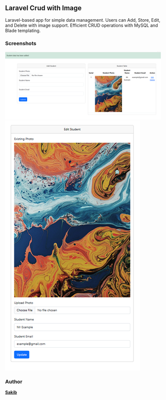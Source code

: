 ## Laravel Crud with Image

Laravel-based app for simple data management. Users can Add, Store, Edit, and Delete with image support. Efficient CRUD operations with MySQL and Blade templating.

### Screenshots

![Screenshot of the application](images/ss1.png)
![Screenshot of the application](images/ss2.png)

### Author

**[Sakib](https://github.com/saakiiib)**
